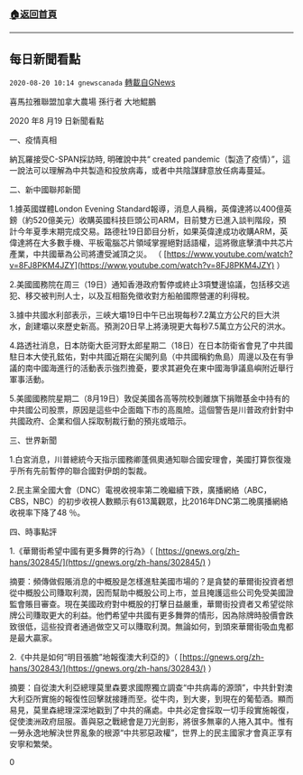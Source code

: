 ###  [:house:返回首頁](https://github.com/ourhimalayas/txt)
---

## 每日新聞看點
`2020-08-20 10:14 gnewscanada` [轉載自GNews](https://gnews.org/zh-hant/307459/)

喜馬拉雅聯盟加拿大農場 孫行者 大地鯤鵬

2020 年8 月19 日新聞看點

一、疫情真相

納瓦羅接受C-SPAN採訪時, 明確說中共“ created pandemic（製造了疫情）”，這一說法可以理解為中共製造和投放病毒，或者中共陰謀肆意放任病毒蔓延。

二、新中國聯邦新聞

1.據英國媒體London Evening Standard報導，消息人員稱，英偉達將以400億英鎊（約520億美元）收購英國科技巨頭公司ARM，目前雙方已進入談判階段，預計今年夏季末期完成交易。路德社19日節目分析，如果英偉達成功收購ARM，英偉達將在大多數手機、平板電腦芯片領域掌握絕對話語權，這將徹底擊潰中共芯片產業，中共國華為公司將遭受滅頂之災。 （ [https://www.youtube.com/watch?v=8FJ8PKM4JZY](https://www.youtube.com/watch?v=8FJ8PKM4JZY) ）

2.美國國務院在周三（19日）通知香港政府暫停或終止3項雙邊協議，包括移交逃犯、移交被判刑人士，以及互相豁免徵收對方船舶國際營運的利得稅。

3.據中共國水利部表示，三峽大壩19日中午已出現每秒7.2萬立方公尺的巨大洪水，創建壩以來歷史新高。預測20日早上將湧現更大每秒7.5萬立方公尺的洪水。

4.路透社消息，日本防衛大臣河野太郎星期二（18日）在日本防衛省會見了中共國駐日本大使孔鉉佑，對中共國近期在尖閣列島（中共國稱釣魚島）周邊以及在有爭議的南中國海進行的活動表示強烈擔憂，要求其避免在東中國海爭議島嶼附近舉行軍事活動。

5.美國國務院星期二（8月19日）敦促美國各高等院校剝離旗下捐贈基金中持有的中共國公司股票，原因是這些中企面臨下市的高風險。這個警告是川普政府針對中共國政府、企業和個人採取制裁行動的預兆或暗示。

三、世界新聞

1.白宮消息，川普總統今天指示國務卿蓬佩奧通知聯合國安理會，美國打算恢復幾乎所有先前暫停的聯合國對伊朗的製裁。

2.民主黨全國大會（DNC）電視收視率第二晚繼續下跌，廣播網絡（ABC，CBS，NBC）的初步收視人數顯示有613萬觀眾，比2016年DNC第二晚廣播網絡收視率下降了48 ％。

四、時事點評

1.《華爾街希望中國有更多舞弊的行為》（ [https://gnews.org/zh-hans/302845/](https://gnews.org/zh-hans/302845/) ）

摘要：頻傳做假賬消息的中概股是怎樣進駐美國市場的？是貪婪的華爾街投資者想從中概股公司賺取利潤，因而幫助中概股公司上市，並且掩護這些公司免受美國證監會賬目審查。現在美國政府對中概股的打擊日益嚴重，華爾街投資者又希望從除牌公司賺取更大的利益。他們希望中共國有更多舞弊的情形，因為除牌時股價會跌致很低，這些投資者通過做空又可以賺取利潤。無論如何，到頭來華爾街吸血鬼都是最大贏家。

2.《中共是如何“明目張膽”地報復澳大利亞的》（ [https://gnews.org/zh-hans/302843/](https://gnews.org/zh-hans/302843/) ）

摘要：自從澳大利亞總理莫里森要求國際獨立調查“中共病毒的源頭”，中共針對澳大利亞所實施的報復性回擊就接踵而至。從牛肉，到大麥，到現在的葡萄酒。顯而易見，莫里森總理深深地戳到了中共的痛處。中共必定會採取一切手段實施報復，促使澳洲政府屈服。善與惡之戰總會是刀光劍影，將很多無辜的人捲入其中。惟有一勞永逸地解決世界亂象的根源“中共邪惡政權”，世界上的民主國家才會真正享有安寧和繁榮。



0
